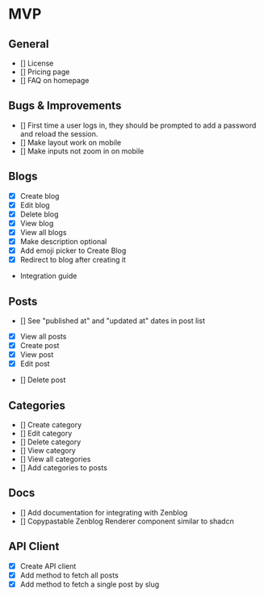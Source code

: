 # MVP

## General

- [] License
- [] Pricing page
- [] FAQ on homepage

## Bugs & Improvements

- [] First time a user logs in, they should be prompted to add a password and reload the session.
- [] Make layout work on mobile
- [] Make inputs not zoom in on mobile

## Blogs

- [x] Create blog
- [x] Edit blog
- [x] Delete blog
- [x] View blog
- [x] View all blogs
- [x] Make description optional
- [x] Add emoji picker to Create Blog
- [x] Redirect to blog after creating it
- Integration guide

## Posts

- [] See "published at" and "updated at" dates in post list
- [x] View all posts
- [x] Create post
- [x] View post
- [x] Edit post
- [] Delete post

## Categories

- [] Create category
- [] Edit category
- [] Delete category
- [] View category
- [] View all categories
- [] Add categories to posts

## Docs

- [] Add documentation for integrating with Zenblog
- [] Copypastable Zenblog Renderer component similar to shadcn

## API Client

- [x] Create API client
- [x] Add method to fetch all posts
- [x] Add method to fetch a single post by slug
